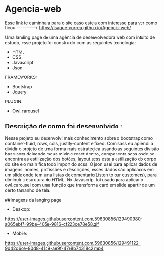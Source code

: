 # Agencia-web

Esse link te caminhara para o site caso esteja com interesse para ver como ficou --------> https://isaque-correa.github.io/Agencia-web/

Uma landing page de uma agência de desenvolvedora web com intuito de estudo, esse projeto foi construido com as seguintes tecnologia:
* HTML
* CSS
* Javascript
* Json

FRAMEWORKS:

* Bootstrap
* Jquery

PLUGIN:

* Owl.carousel
## Descrição de como foi desenvolvido :
Nesse projeto eu desenvolvi mais conhecimento sobre o bootstrap como container-fluid, rows, cols, justify-content e fixed.
Com sass eu aprendi a dividir o projeto de uma forma mais estratégica usando as seguintes divisão base.scss deixando meus mixin e reset dentro, components.scss onde se encontra as estilização dos botões, layout.scss esta a estilização do corpo do site e o main fica todo import do scss.
O json usei para aplicar dados de imagens, nomes, profissões e descrições, esses dados são aplicados em um slide onde tem uma listas de comentario(Listen to our customers), para diminuir a estrutura do HTML.
No Javascript foi usado para aplicar o owl.carousel com uma função que transforma card em slide apartir de um certo tamanho de tela.

##Imagens da langing page

* Desktop:

https://user-images.githubusercontent.com/59630856/129490980-a065ebf7-99be-405e-9816-cf223ce78e58.gif




* Mobile:

https://user-images.githubusercontent.com/59630856/129491122-9d42d6ce-80d8-4149-ae9f-47e8b74318c2.mp4

